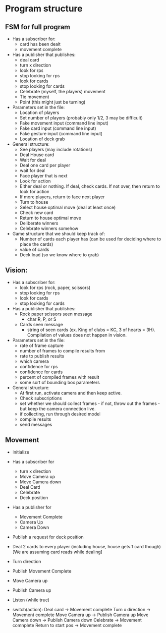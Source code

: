 # Program structure

## FSM for full program
- Has a subscriber for:
  - card has been dealt
  - movement complete
- Has a publisher that publishes:
  - deal card
  - turn x direction
  - look for rps
  - stop looking for rps
  - look for cards
  - stop looking for cards
  - Celebrate (myself, the players) movement
  - Tie movement
  - Point (this might just be turning)
- Parameters set in the file:
  - Location of players
  - Set number of players (probably only 1/2, 3 may be difficult)
  - Fake movement input (command line input)
  - Fake card input (command line input)
  - Fake gesture input (command line input)
  - Location of deck grab
- General structure:
  - See players (may include rotations)
  - Deal House card
  - Wait for deal
  - Deal one card per player
  - wait for deal
  - Face player that is next
  - Look for action
  - Either deal or nothing. If deal, check cards. If not over, then return to look for action
  - If more players, return to face next player
  - Turn to house
  - Select house optimal move (deal at least once)
  - Check new card
  - Return to house optimal move
  - Deliberate winners
  - Celebrate winners somehow
- Game structure that we should keep track of:
  - Number of cards each player has (can be used for deciding where to place the cards)
  - value of cards
  - Deck load (so we know where to grab)


## Vision:
- Has a subscriber for:
  - look for rps (rock, paper, scissors)
  - stop looking for rps
  - look for cards
  - stop looking for cards
- Has a publisher that publishes:
  - Rock paper scissors seen message
    - char R, P, or S
  - Cards seen message
    - string of seen cards (ex. King of clubs = KC, 3 of hearts = 3H). Compilation of values does not happen in vision.
- Parameters set in the file:
  - rate of frame capture
  - number of frames to compile results from
  - rate to publish results
  - which camera
  - confidence for rps
  - confidence for cards
  - percent of compiled frames with result
  - some sort of bounding box parameters
- General structure:
  - At first run, activate camera and then keep active.
  - Check subscriptions
  - set whether we should collect frames - if not, throw out the frames - but keep the camera connection live.
  - if collecting, run through desired model
  - compile results
  - send messages


## Movement
- Initialize
- Has a subscriber for
  - turn x direction
  - Move Camera up
  - Move Camera down
  - Deal Card
  - Celebrate
  - Deck position
  
- Has a publisher for
  - Movement Complete
  - Camera Up
  - Camera Down
    
- Publish a request for deck position
- Deal 2 cards to every player (including house, house gets 1 card though) [We are assuming card reads while dealing]
- Turn direction
- Publish Movement Complete
- Move Camera up
- Publish Camera up
- Listen (while true)
- switch(action):
   Deal card -> Movement complete
   Turn x direction -> Movement complete
   Move Camera up -> Publish Camera up
   Move Camera down -> Publish Camera down
   Celebrate -> Movement comnplete
   Return to start pos -> Movement complete
